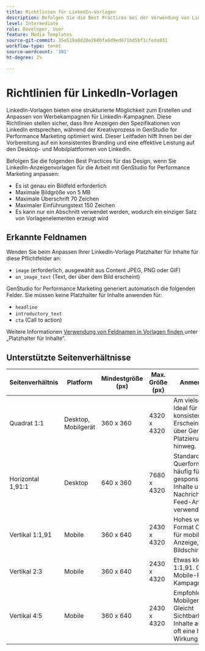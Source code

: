 ```yaml
---
title: Richtlinien für LinkedIn-Vorlagen
description: Befolgen Sie die Best Practices bei der Verwendung von LinkedIn-Vorlagen mit Adobe GenStudio for Performance Marketing.
level: Intermediate
role: Developer, User
feature: Media Templates
source-git-commit: 35a519a8d28e260bfa6d9ed671bd5bf1cfeda931
workflow-type: tm+mt
source-wordcount: '301'
ht-degree: 2%

---
```


# Richtlinien für LinkedIn-Vorlagen

LinkedIn-Vorlagen bieten eine strukturierte Möglichkeit zum Erstellen und Anpassen von Werbekampagnen für LinkedIn-Kampagnen. Diese Richtlinien stellen sicher, dass Ihre Anzeigen den Spezifikationen von LinkedIn entsprechen, während der Kreativprozess in GenStudio for Performance Marketing optimiert wird. Dieser Leitfaden hilft Ihnen bei der Vorbereitung auf ein konsistentes Branding und eine effektive Leistung auf den Desktop- und Mobilplattformen von LinkedIn.

Befolgen Sie die folgenden Best Practices für das Design, wenn Sie LinkedIn-Anzeigenvorlagen für die Arbeit mit GenStudio for Performance Marketing anpassen:

- Es ist genau ein Bildfeld erforderlich
- Maximale Bildgröße von 5 MB
- Maximale Überschrift 70 Zeichen
- Maximaler Einführungstext 150 Zeichen
- Es kann nur ein Abschnitt verwendet werden, wodurch ein einziger Satz von Vorlagenelementen erzeugt wird

## Erkannte Feldnamen

Wenden Sie beim Anpassen Ihrer LinkedIn-Vorlage Platzhalter für Inhalte für diese Pflichtfelder an:

- `image` (erforderlich, ausgewählt aus Content JPEG, PNG oder GIF)
- `on_image_text` (Text, der über dem Bild erscheint)

GenStudio for Performance Marketing generiert automatisch die folgenden Felder. Sie müssen keine Platzhalter für Inhalte anwenden für:

- `headline`
- `introductory_text`
- `cta` (Call to action)

Weitere Informationen [ Verwendung von Feldnamen in Vorlagen finden ](/help/user-guide/content/customize-template.md#content-placeholders) unter „Platzhalter für Inhalte“.

## Unterstützte Seitenverhältnisse

| Seitenverhältnis | Platform | Mindestgröße (px) | Max. Größe (px) | Anmerkungen |
|-------------------|-----------------|---------------|----------------|-------------------------------------------------------------------------------------|
| Quadrat 1:1 | Desktop, Mobilgerät | 360 x 360 | 4320 x 4320 | Am vielseitigsten. Ideal für ein konsistentes Erscheinungsbild über Geräte und Platzierungen hinweg. |
| Horizontal 1,91:1 | Desktop | 640 x 360 | 7680 x 4320 | Standard-Querformat. Wird häufig für gesponserte Inhalte und Nachrichten-Feed-Anzeigen verwendet. |
| Vertikal 1:1,91 | Mobile | 360 x 640 | 2430 x 4320 | Hohes vertikales Format Optimiert für mobile Anzeige, mehr Bildschirmpräsenz. |
| Vertikal 2:3 | Mobile | 360 x 640 | 2430 x 4320 | Etwas kleiner als 1:1,91. Gut für Mobile-First-Kampagnen. |
| Vertikal 4:5 | Mobile | 360 x 640 | 2430 x 4320 | Empfohlen für Mobilgeräte. Gleicht Sichtbarkeit und Inhalte aus, was oft eine höhere Wirkung erzielt. |

<!-- Potentially add an example

## Template example

+++Example: LinkedIn template

+++

-->
